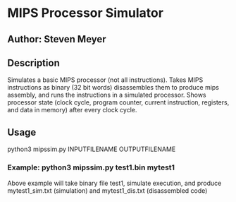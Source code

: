 # MIPS Processor Simulator
## Author: Steven Meyer
## Description
Simulates a basic MIPS processor (not all instructions). Takes MIPS instructions as binary (32 bit words) disassembles them to produce 
mips assembly, and runs the instructions in a simulated processor. Shows processor state (clock cycle, program counter, current instruction, registers, 
and data in memory) after every clock cycle.
## Usage
python3 mipssim.py INPUTFILENAME OUTPUTFILENAME
### Example: python3 mipssim.py test1.bin mytest1
Above example will take binary file test1, simulate execution, and produce mytest1_sim.txt (simulation) and mytest1_dis.txt (disassembled code)
